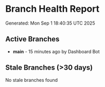 # Branch Health Report
Generated: Mon Sep  1 18:40:35 UTC 2025

## Active Branches
- **main** - 15 minutes ago by Dashboard Bot

## Stale Branches (>30 days)
No stale branches found
